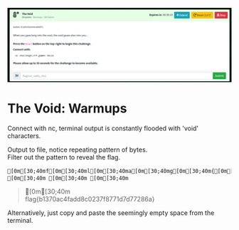 ![the-void-ss1.png](the-void-ss1.png)

# The Void: Warmups  

Connect with nc, terminal output is constantly flooded with 'void' characters.  

Output to file, notice repeating pattern of bytes.  
Filter out the pattern to reveal the flag.  
```  
[0m[30;40mf[0m[30;40ml[0m[30;40ma[0m[30;40mg[0m[30;40m{[0m[30;40mb[0m[30;40m1[0m[30;40m3[0m[30;40m7[0m[30;40m0[0m[30;40ma[0m[30;40mc[0m[30;40m4[0m[30;40mf[0m[30;40ma[0m[30;40md[0m[30;40md[0m[30;40m8[0m[30;40mc[0m[30;40m0[0m[30;40m2[0m[30;40m3[0m[30;40m7[0m[30;40mf[0m[30;40m8[0m[30;40m7[0m[30;40m7[0m[30;40m1[0m[30;40md[0m[30;40m7[0m[30;40md[0m[30;40m7[0m[30;40m7[0m[30;40m2[0m[30;40m8[0m[30;40m6[0m[30;40ma[0m[30;40m}[0m[30;40m [0m[30;40m [0m[30;40m [0m[30;40m  
```  
> [0m[30;40m  
> flag{b1370ac4fadd8c0237f8771d7d77286a}  

Alternatively, just copy and paste the seemingly empty space from the terminal.  
